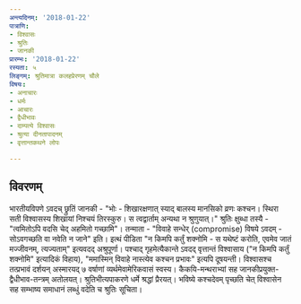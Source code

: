 ```yaml
---
अन्त्यदिनम्: '2018-01-22'
पात्राणि:
- विश्वासः
- श्रुतिः
- जानकी
प्रारम्भः: '2018-01-22'
रस्यता: ५
लिङ्गम्: श्रुतिमात्रा कलहप्रेरणम् चौले
विषयः:
- अनाचारः
- धर्मः
- आचारः
- द्वैधीभावः
- दाम्पत्ये विश्वासः
- श्रुत्या दीनतापादनम्
- वृत्तान्तकथने लोपः

---
```


## विवरणम्
भारतीयविपणे ऽवदच् छ्रुतिं जानकी - "भोः - शिखारक्षणात् स्याद् बालस्य मानसिको व्रणः कश्चन। स्थिरा सती विश्वासस्य शिखायां निश्चयं तिरस्कुरु। स त्वद्वार्ताम् अन्यथा न श्रुणुयात्।" श्रुतिः क्षुब्धा तस्यै - "त्वमितोऽपि वदसि चेद् अहमितो गच्छामि"। तन्माता - "विवाहे सन्धेर् (compromise) विषये ऽवदम् - सोऽवगच्छति वा नवेति न जाने" इति। इत्थं पीडिता "न किमपि कर्तुं शक्नोमि - स यथेष्टं करोति, एवमेव जातं मज्जीवनम्, त्यज्यताम्" इत्यवदद् अश्रुपूर्णा। पश्चाद् गृहमेत्यैकान्ते ऽवदद् वृत्तान्तं विश्वासाय ("न किमपि कर्तुं शक्नोमि" इत्यादिकं विहाय), "ममास्मिन् विवाहे नास्त्येव कश्चन प्रभावः" इत्यपि दूषयन्ती। विश्वासश्च तत्प्रभावं दर्शयन् अस्मारयद् ७ वर्षाणां व्यर्थमेवामेरिकवासं स्वस्य। कैकयि-मन्थराभ्यां सह जानकीप्रयुक्त-द्वैधीभाव-तन्त्रम् अतोलयत्। श्रुतिभीत्यपाकरणे धर्मे श्रद्धां प्रैरयत्। भविष्ये कश्चदेवम् पृच्छति चेत् विश्वासेन सह सम्भाष्य समाधानं लब्धुं वदेति च श्रुतिः सूचिता।

